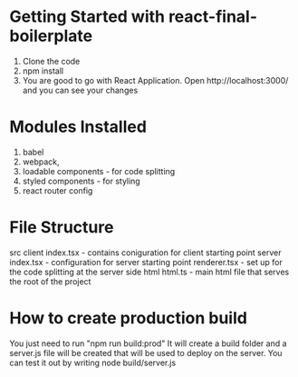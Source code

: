 # Getting Started with react-final-boilerplate

1. Clone the code
2. npm install
3. You are good to go with React Application. Open http://localhost:3000/ and you can see your changes

# Modules Installed

1. babel
2. webpack,
3. loadable components - for code splitting
4. styled components - for styling
5. react router config

# File Structure

src
client
index.tsx - contains coniguration for client starting point
server
index.tsx - configuration for server starting point
renderer.tsx - set up for the code splitting at the server side
html
html.ts - main html file that serves the root of the project

# How to create production build

You just need to run "npm run build:prod"
It will create a build folder and a server.js file will be created that will be used to deploy on the server.
You can test it out by writing node build/server.js
